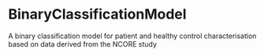 # BinaryClassificationModel
A binary classification model for patient and healthy control characterisation based on data derived from the NCORE study
